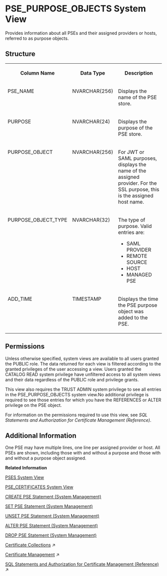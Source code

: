 <!-- loio437cd32f9773425ba4e0facb7cb0a09c -->

# PSE\_PURPOSE\_OBJECTS System View

Provides information about all PSEs and their assigned providers or hosts, referred to as purpose objects.



<a name="loio437cd32f9773425ba4e0facb7cb0a09c__section_pnq_ynd_tfb"/>

## Structure


<table>
<tr>
<th valign="top">

Column Name

</th>
<th valign="top">

Data Type

</th>
<th valign="top">

Description

</th>
</tr>
<tr>
<td valign="top">

PSE\_NAME

</td>
<td valign="top">

NVARCHAR\(256\)

</td>
<td valign="top">

Displays the name of the PSE store.

</td>
</tr>
<tr>
<td valign="top">

PURPOSE

</td>
<td valign="top">

NVARCHAR\(24\)

</td>
<td valign="top">

Displays the purpose of the PSE store.

</td>
</tr>
<tr>
<td valign="top">

PURPOSE\_OBJECT

</td>
<td valign="top">

NVARCHAR\(256\)

</td>
<td valign="top">

For JWT or SAML purposes, displays the name of the assigned provider. For the SSL purpose, this is the assigned host name.

</td>
</tr>
<tr>
<td valign="top">

PURPOSE\_OBJECT\_TYPE

</td>
<td valign="top">

NVARCHAR\(32\)

</td>
<td valign="top">

The type of purpose. Valid entries are:

-   SAML PROVIDER
-   REMOTE SOURCE
-   HOST
-   MANAGED PSE



</td>
</tr>
<tr>
<td valign="top">

ADD\_TIME

</td>
<td valign="top">

TIMESTAMP

</td>
<td valign="top">

Displays the time the PSE purpose object was added to the PSE.

</td>
</tr>
</table>



<a name="loio437cd32f9773425ba4e0facb7cb0a09c__section_rtw_w4d_tfb"/>

## Permissions

Unless otherwise specified, system views are available to all users granted the PUBLIC role. The data returned for each view is filtered according to the granted privileges of the user accessing a view. Users granted the CATALOG READ system privilege have unfiltered access to all system views and their data regardless of the PUBLIC role and privilege grants.

This view also requires the TRUST ADMIN system privilege to see all entries in the PSE\_PURPOSE\_OBJECTS system view.No additional privilege is required to see those entries for which you have the REFERENCES or ALTER privilege on the PSE object.

For information on the permissions required to use this view, see *SQL Statements and Authorization for Certificate Management \(Reference\)*.



<a name="loio437cd32f9773425ba4e0facb7cb0a09c__section_bbs_ppd_tfb"/>

## Additional Information

One PSE may have multiple lines, one line per assigned provider or host. All PSEs are shown, including those with and without a purpose and those with and without a purpose object assigned.

**Related Information**  


[PSES System View](pses-system-view-6d9713d.md "Provides information about personal security environments (PSE).")

[PSE\_CERTIFICATES System View](pse-certificates-system-view-0184e53.md "Provides information about certificates used in PSEs.")

[CREATE PSE Statement \(System Management\)](../../010-SQL-Reference/012-SQL-Statements/create-pse-statement-system-management-4d80bf6.md "Creates a personal security environment (PSE).")

[SET PSE Statement \(System Management\)](../../010-SQL-Reference/012-SQL-Statements/set-pse-statement-system-management-10fe807.md "Sets the purpose of a PSE, which is the type of trust validation for the PSE to use.")

[UNSET PSE Statement \(System Management\)](../../010-SQL-Reference/012-SQL-Statements/unset-pse-statement-system-management-4082553.md "Remove the assigned purpose for a PSE along with any assigned objects.")

[ALTER PSE Statement \(System Management\)](../../010-SQL-Reference/012-SQL-Statements/alter-pse-statement-system-management-9c22c6f.md "Modifies a PSE.")

[DROP PSE Statement \(System Management\)](../../010-SQL-Reference/012-SQL-Statements/drop-pse-statement-system-management-25d6795.md "Drops a PSE.")

[Certificate Collections](https://help.sap.com/viewer/a1317de16a1e41a6b0ff81849d80713c/2024_3_QRC/en-US/75d0cfec8e4f44c3a649d26e9cefa314.html "A certificate collection is a secure location where the public-key certificates of trusted communication partners or root certificates from trusted Certification Authorities are stored. Certificate collections are created and managed as database objects directly in the SAP HANA database.") :arrow_upper_right:

[Certificate Management](https://help.sap.com/viewer/a1317de16a1e41a6b0ff81849d80713c/2024_3_QRC/en-US/1e6042c4402545f7a0574f7bc91fab25.html "SAP HANA uses public-key certificates as the basis for several user authentication mechanisms, and for securing internal and external communication channels. Certificates are stored and managed directly in the SAP HANA database.") :arrow_upper_right:

[SQL Statements and Authorization for Certificate Management (Reference)](https://help.sap.com/viewer/a1317de16a1e41a6b0ff81849d80713c/2024_3_QRC/en-US/f32bcc9c4b734f24bedaf6253e7981d6.html "All administration tasks related to the management of public-key certificates (and public keys) can be performed using SQL.") :arrow_upper_right:

